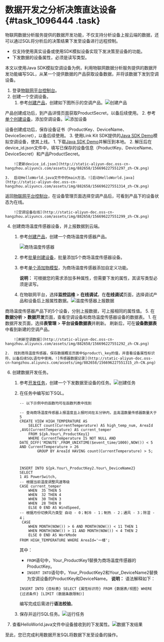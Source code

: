 # 数据开发之分析决策直达设备 {#task_1096444 .task}

物联网数据分析服务提供的数据开发功能，不仅支持分析设备上报云端的数据，还可以通过SQL将分析后的决策结果下发至设备进行远程控制。

-   仅支持使用真实设备或使用SDK模拟设备实现下发决策至设备的功能。
-   下发数据的设备属性，必须是读写类型。

本文以使用Java SDK模拟空调设备为例，利用物联网数据分析服务提供的数据开发功能编写SQL，从某一个提供数据的产品获取设备数据，并将该数据下发到空调设备。

1.  登录[物联网平台控制台](https://iot.console.aliyun.com/)。
2.  创建一个空调设备。 
    1.  参考[创建产品](../../../../cn.zh-CN/用户指南/产品与设备/创建产品.md#)，创建如下图所示的空调产品。![创建产品](http://static-aliyun-doc.oss-cn-hangzhou.aliyuncs.com/assets/img/882658/156696227451277_zh-CN.png)

 产品创建成功后，到产品详情页面获取ProductSecret，以备后续使用。
    2.  参考[单个创建设备](../../../../cn.zh-CN/用户指南/产品与设备/创建设备/单个创建设备.md#)，添加空调设备。![添加设备](http://static-aliyun-doc.oss-cn-hangzhou.aliyuncs.com/assets/img/882658/156696227551279_zh-CN.png)

 设备创建成功后，保存设备证书（ProductKey、DeviceName、DeviceSecret），以备后续使用。
3.  使用Link Kit SDK提供的[Java SDK Demo](https://help.aliyun.com/document_detail/97331.html#h1-java-sdk-demo3)模拟空调设备，使其上线。 
    1.  下载[Java SDK Demo](http://gaic.alicdn.com/ztms/java-linkkit-demo-v0130/JavaLinkKitDemo.zip?spm=a2c4g.11186623.2.17.452f1058RedSsM&file=JavaLinkKitDemo.zip)并解压到本地。
    2.  解压后在device\_id.json文件中，填写已保存的设备信息（ProductKey、DeviceName、DeviceSecret）和产品ProductSecret。 

        ![更新device_id.json](http://static-aliyun-doc.oss-cn-hangzhou.aliyuncs.com/assets/img/882658/156696227551297_zh-CN.png)

    3.  启动HelloWorld.java文件中的main方法。![启动HelloWorld.java](http://static-aliyun-doc.oss-cn-hangzhou.aliyuncs.com/assets/img/882658/156696227551314_zh-CN.png)

 返回[物联网平台控制台](https://iot.console.aliyun.com/)，在设备管理页面选择空调产品后，可看到产品下的设备状态为在线。

        ![空调设备在线](http://static-aliyun-doc.oss-cn-hangzhou.aliyuncs.com/assets/img/882658/156696227551299_zh-CN.png)

4.  创建商场温度传感器设备，并上报数据到云端。 
    1.  参考[创建产品](../../../../cn.zh-CN/用户指南/产品与设备/创建产品.md#)，创建一个商场温度传感器产品。 

        ![商场温度传感器](http://static-aliyun-doc.oss-cn-hangzhou.aliyuncs.com/assets/img/882658/156696227552631_zh-CN.png)

    2.  参考[批量创建设备](../../../../cn.zh-CN/用户指南/产品与设备/创建设备/批量创建设备.md#)，批量添加5个商场温度传感器设备。
    3.  参考[单个添加物模型](../../../../cn.zh-CN/用户指南/产品与设备/物模型/单个添加物模型.md#)，为商场温度传感器添加自定义功能。 

        **说明：** 可根据您的需求添加多种属性，但需要下发的属性，其读写类型必须是读写。

    4.  在物联网平台，选择**监控运维** \> **在线调试**，在**在线调试**页面，选择调试产品和设备后上报属性数据。![温度传感器上报数据](http://static-aliyun-doc.oss-cn-hangzhou.aliyuncs.com/assets/img/882658/156696227552646_zh-CN.png)

 商场温度传感器产品下的5个设备，分别上报数据，可上报相同的属性值。
5.  在**数据分析** \> **数据开发**页面，查看空调设备和商场温度传感器设备的数据表。 
    1.  在数据开发页面，选择**表管理** \> **平台设备数据表**并刷新。 刷新后，可在**设备数据表**中看到新建的空调产品。

        ![刷新空调数据](http://static-aliyun-doc.oss-cn-hangzhou.aliyuncs.com/assets/img/882658/156696227551292_zh-CN.png)

    2.  找到商场温度传感器，保存数据概览页面中$product\_key的值，并查看设备属性标识符，以备后续SQL语句中使用。![传感器数据记录](http://static-aliyun-doc.oss-cn-hangzhou.aliyuncs.com/assets/img/882658/156696227551315_zh-CN.png)


6.  创建数据开发任务。 
    1.  参考[开发任务](../../../../cn.zh-CN/数据开发/数据开发/开发任务.md#)，创建一个下发数据至设备的任务。![创建任务](http://static-aliyun-doc.oss-cn-hangzhou.aliyuncs.com/assets/img/882658/156696227651316_zh-CN.png)


    2.  在任务中编写如下SQL。 

        ``` {#codeblock_5vp_lbl_077 .lanuage-sql}
        -- 以下示例中的函数均可在函数列表中找到
        
        -- 查询商场温度传感器上报温度且上报时间在五分钟内，且高温数量传感器数量大于5
        CREATE VIEW HIGH_TEMPERATURE AS 
            SELECT count(CurrentTemperature) AS high_temp_num, AreaId ,AVG(CurrentTemperature) AS current_temper
            FROM ${pk.Your\_ProductKey1}
            WHERE CurrentTemperature IS NOT NULL AND DATE_DIFF('MINUTE',FROM_UNIXTIME($event_time/1000),NOW()) < 5 AND CurrentTemperature > 26
                GROUP BY AreaId HAVING count(CurrentTemperature) > 5;
        
        
        
        INSERT INTO ${pk.Your\_ProductKey2.Your\_DeviceName2} 
        SELECT 
        1 AS PowerSwitch,
        -- 根据当前温度调整风速等级
        CASE current_temper 
            WHEN  35 THEN 5 
            WHEN  32 THEN 4 
            WHEN  30 THEN 3 
            WHEN  28 THEN 0  
            ELSE 0 END AS WindSpeed,
        -- 根据月份切换风力类型 自动 - 0；制冷 - 1；制热 - 2；通风 - 3；除湿 - 4；
         CASE 
            WHEN MONTH(NOW()) > 6 AND MONTH(NOW()) < 11 THEN 1
            WHEN MONTH(NOW()) > 11 AND MONTH(NOW()) < 4 THEN 2
            ELSE 0 END AS WorkMode
        FROM HIGH_TEMPERATURE WHERE AreaId='一楼';
        ```

        其中：

        -   `FROM`语句中，Your\_ProductKey1替换为商场温度传感器的ProductKey。
        -   `INSERT INTO`语句中，Your\_ProductKey2和Your\_DeviceName2替换为空调设备的ProductKey和DeviceName。
        **说明：** 语法解释如下：

        ``` {#codeblock_wjg_l6q_qdm}
        INSERT INTO {目标表} SELECT {属性标识符} FROM {数据表/视图} WHERE {过滤条件} [LIMIT (数据条数限制)]
        ```

        编写完成后需进行**语法校验**。

    3.  保存并运行SQL任务。![运行任务](http://static-aliyun-doc.oss-cn-hangzhou.aliyuncs.com/assets/img/882658/156696227651319_zh-CN.png)


7.  查看HelloWorld.java文件中设备接收到的下发属性。![数据下发结果](http://static-aliyun-doc.oss-cn-hangzhou.aliyuncs.com/assets/img/882658/156696227651321_zh-CN.png)

 至此，您已完成利用数据开发SQL将数据下发至设备的操作。

